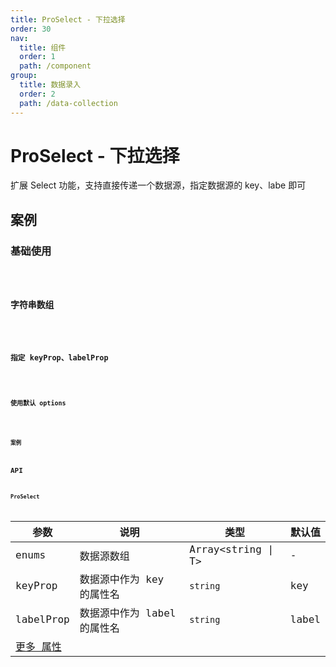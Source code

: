 ```yaml
---
title: ProSelect - 下拉选择
order: 30
nav:
  title: 组件
  order: 1
  path: /component
group:
  title: 数据录入
  order: 2
  path: /data-collection
---
```


# ProSelect - 下拉选择

扩展 Select 功能，支持直接传递一个数据源，指定数据源的 key、labe 即可

## 案例

### 基础使用

<code src="../demos/pro-select/demo1.tsx" />

### 字符串数组

<code src="../demos/pro-select/demo-string-array.tsx" />

### 指定 keyProp、labelProp

<code src="../demos/pro-select/demo2.tsx" />

### 使用默认 options

<code src="../demos/pro-select/demo-options.tsx" />

### 案例

## API

### ProSelect

| 参数 | 说明 | 类型 | 默认值 |
| --- | --- | --- | --- |
| enums | 数据源数组 | Array<string \| T> | - |
| keyProp | 数据源中作为 key 的属性名 | `string` | key |
| labelProp | 数据源中作为 label 的属性名 | `string` | label |
| [更多 属性 ](https://next.ant.design/components/select-cn/#Select-props) |  |  |  |
